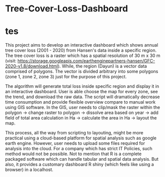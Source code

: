 # Tree-Cover-Loss-Dashboard

# tes

This project aims to develop an interactive dashboard which shows annual tree cover loss (2001 - 2020) from Hansen's data inside a specific region. The tree cover loss is a raster which has a spatial resolution of 30 m x 30 m (visit: https://storage.googleapis.com/earthenginepartners-hansen/GFC-2020-v1.8/download.html). While, the region (Dayun) is a vector data comprised of polygons. The vector is divided arbitrary into some polygons (zone 1, zone 2, zone 3) just for the purpose of this project.

The algorithm will generate total loss inside specific region and display it in an interactive dashboard. User is able choose the map for every zone, see the trend, and download the raw data. The script will dramatically decrease time consumption and provide flexible overview compare to manual work using GIS software. In the GIS, user needs to clip/mask the raster within the polygon  -> change raster to polygon -> dissolve area based on year -> add field of total area calculation in Ha -> calculate the area in Ha -> layout the map. 

This process, all the way from scripting to layouting, might be more practical using a cloud-based platform for spatial analysis such as google earth engine. However, user needs to upload some files required for analysis into the cloud. For a company which has strict IT Policies, such method would not be possible. Not to mention that R is a complete packaged software which can handle tabular and spatial data analysis. But also, it provides a customary dashboard R shiny (which feels like using a browser) in a localhost. 

